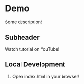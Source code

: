 # Demo 

Some description!

## Subheader

Watch tutorial on YouTube!

## Local Development

1. Open index.html in your browser!